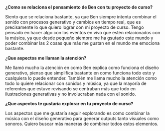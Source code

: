 **¿Como se relaciona el pensamiento de Ben con tu proyecto de curso?**

Siento que se relaciona bastante, ya que Ben siempre intenta combinar el sonido con procesos generativo y cambios en tiempo real, que es precisamente lo que quiero lograr con mi proyecto de curso. Tengo pensado en hacer algo con los eventos en vivo que estén relacionados con la música, ya que desde pequeño siempre me ha gsutado este mundo y poder combinar las 2 cosas que más me gustan en el mundo me emociona bastante.

¿**Que aspectos me llaman la atención?**

Me llamó mucho la atención en como Ben explica como funciona el diseño generativo, pienso que simplifica bastante en como funciona todo esto y cualquiera lo puede entender. También me llama mucho la atención como todo lo quiere relacionar con sonidos y música, ya que la mayoría de referentes que estuve revisando se centraban más que todo en ilustraciones generativas y no involucraban nada con el sonido.

**¿Que aspectos te gustaría explorar en tu proyecto de curso?**

Los aspectos que me gustaría seguir explorando es como combinar la música con el diseño generativo para generar outputs tanto visuales como sonoros. Quiero buscar más maneras de combinar todos estos elementos.



